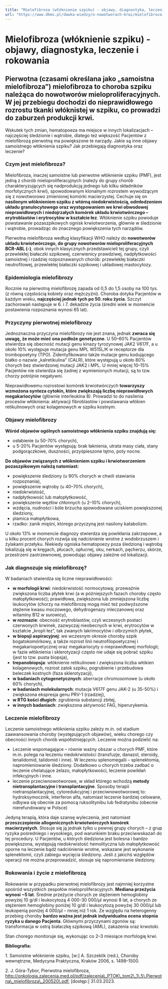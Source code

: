 ```yaml
---
title: "Mielofibroza (włóknienie szpiku) - objawy, diagnostyka, leczenie i rokowania"
url: "https://www.dkms.pl/dawka-wiedzy/o-nowotworach-krwi/mielofibroza-wloknienie-szpiku-objawy-diagnostyka-leczenie-rokowania"
---
```


# Mielofibroza (włóknienie szpiku) - objawy, diagnostyka, leczenie i rokowania

## Pierwotna (czasami określana jako „samoistna mielofibroza”) mielofibroza to choroba szpiku należąca do nowotworów mieloproliferacyjnych. W jej przebiegu dochodzi do nieprawidłowego rozrostu tkanki włóknistej w szpiku, co prowadzi do zaburzeń produkcji krwi.

Wskutek tych zmian, hematopoeza ma miejsce w innych lokalizacjach – najczęściej śledzionie i wątrobie, dlatego też większość Pacjentów z mielofibrozą pierwotną ma powiększone te narządy. Jakie są inne objawy samoistnego włóknienia szpiku? Jak przebiegają diagnostyka oraz leczenie?


### Czym jest mielofibroza?


Mielofibroza, inaczej samoistne lub pierwotne włóknienie szpiku (PMF), jest jedną z chorób mieloproliferacyjnych (należy do grupy chorób charakteryzujących się nadprodukcją jednego lub kilku składników morfotycznych krwi), spowodowanym klonalnym rozrostem wywodzącym się z nowotworowo zmienionej komórki macierzystej. Cechuje się on **nasilonym włóknieniem szpiku z wtórną niedokrwistością, odmłodzeniem układu granulocytowego oraz występowaniem we krwi obwodowej nieprawidłowych i niedojrzałych komórek układu krwiotwórczego – erytroblastów i erytrocytów w kształcie łez**. Włóknienie szpiku powoduje powstawanie pozaszpikowych ognisk krwiotworzenia, głównie w śledzionie i wątrobie, prowadząc do znacznego powiększenia tych narządów.


Pierwotna mielofibroza według klasyfikacji WHO należy do **nowotworów układu krwiotwórczego, do grupy nowotworów mieloproliferacyjnych BCR\-ABL (\-)**, obok innych klasycznych przedstawicieli tej grupy, czyli przewlekłej białaczki szpikowej, czerwienicy prawdziwej, nadpłytkowości samoistnej i rzadziej rozpoznawanych chorób: przewlekłej białaczki neutrofilowej, przewlekłej białaczki szpikowej i układowej mastocytozy.


### Epidemiologia mielofibrozy


Rocznie na pierwotną mielofibrozę zapada od 0,5 do 1,5 osoby na 100 tys. (z równą częstością kobiety oraz mężczyźni). Choroba dotyka Pacjentów w każdym wieku, **najczęściej jednak tych po 50\. roku życia**. Szczyt zachorowań następuje w 6\. i 7\. dekadzie życia (średni wiek w momencie postawienia rozpoznania wynosi 65 lat).


### Przyczyny pierwotnej mielofibrozy


Jednoznaczna przyczyna mielofibrozy nie jest znana, jednak **zwraca się uwagę, że może mieć ona podłoże genetyczne**. U 50–60% Pacjentów stwierdza się obecność mutacji genu kinazy tyrozynowej JAK2 V617F, a u około 10% występuje mutacja genu MPL W515L/K w receptorze dla trombopoetyny (TPO). Zidentyfikowano także mutacje genu kodującego białko o nazwie „kalretikulina” (CALR), które występują u około 80% chorych bez stwierdzonej mutacji JAK2 i MPL. U mniej więcej 10–15% Pacjentów nie stwierdza się żadnej z wymienionych mutacji, są to tzw. chorzy potrójnie negatywni.


Nieprawidłowemu rozrostowi komórek krwiotwórczych **towarzyszy wzmożona synteza cytokin, które zwiększają liczbę nieprawidłowych megakariocytów** (głównie interleukina 8\). Prowadzi to do nasilenia procesów włóknienia: aktywacji fibroblastów i powstawania włókien retikulinowych oraz kolagenowych w szpiku kostnym.


### Objawy mielofibrozy


**Wśród objawów ogólnych samoistnego włóknienia szpiku znajdują się:**


* osłabienie (u 50\-70% chorych),
* u 5\-20% Pacjentów występują: brak łaknienia, utrata masy ciała, stany podgorączkowe, duszności, przyśpieszone tętno, poty nocne.


**Do objawów związanych z włóknieniem szpiku i krwiotworzeniem pozaszpikowym należą natomiast:**


* powiększenie śledziony (u 90% chorych w chwili stawiania rozpoznania),
* powiększenie wątroby (u 40–70% chorych),
* niedokrwistość,
* nadpłytkowość lub małopłytkowość,
* powiększenie węzłów chłonnych (u 2–10% chorych),
* wzdęcia, nudności i bóle brzucha spowodowane uciskiem powiększonej śledziony,
* plamica małopłytkowa,
* rzadko: zanik mięśni, którego przyczyną jest nasilony katabolizm.


U około 13% w momencie diagnozy stwierdza się powikłania zakrzepowe, a u kilku procent chorych rozwija się nadciśnienie wrotne z wodobrzuszem i żylakami przełyku. Niekiedy ogniska hematopoezy poza śledzioną i wątrobą lokalizują się w kręgach, płucach, opłucnej, oku, nerkach, pęcherzu, skórze, przestrzeni zaotrzewnowej, powodując objawy zależne od lokalizacji.


### Jak diagnozuje się mielofibrozę?


W badaniach stwierdza się liczne nieprawidłowości:


* **w morfologii krwi**: niedokrwistość normocytową; przeważnie zwiększona liczba płytek krwi (a w późniejszych fazach choroby często małopłytkowość); prawidłowa, zwiększona lub zmniejszona liczbę leukocytów (chorzy na mielofibrozę mogą mieć też podwyższone stężenie kwasu moczowego, dehydrogenazy mleczanowej oraz witaminy B12 w surowicy),
* **w rozmazie**: obecność erytroblastów, czyli wczesnych postaci czerwonych krwinek, zazwyczaj nieobecnych w krwi, erytrocytów w kształcie „kropli łez”, tak zwanych lakrimocytów i olbrzymich płytek,
* **w biopsji aspiracyjnej**: we wczesnym okresie choroby szpik bogatokomórkowy, a także rozrost linii neutrofilopoetycznej i megakariopoetycznej oraz megakariocyty o nieprawidłowej morfologii; w fazie włóknienia i sklerotyzacji często nie udaje się pobrać szpiku (jest to tzw. pusta biopsja),
* **trepanobiopsja**: włóknienie retikulinowe i zwiększona liczba włókien kolagenowych, rozrost zatok szpiku, pogrubienie i przebudowa beleczek kostnych (faza sklerotyzacji),
* **w badaniach cytogenetycznych**: aberracje chromosomowe (u około 60% chorych),
* **w badaniach molekularnych**: mutacja V617F genu JAK\-2 (u 35\-50%) i zwiększona ekspresja genu PRV\-1 (rzadziej),
* **w RTG kości długich**: zgrubienia substancji zbitej,
* **w innych badaniach**: zwiększona aktywność FAG, hiperurykemia.


### Leczenie mielofibrozy


Leczenie samoistnego włóknienia szpiku zależy m.in. od stadium zaawansowania choroby (występujących objawów), wieku chorego czy obecności innych chorób współistniejących. Leczenie można podzielić na:


* Leczenie wspomagające – równie ważny obszar u chorych PMF, które m.in. polega na leczeniu niedokrwistości (transfuzje, danazol, steroidy, lenalidomid, talidomid i inne). W leczeniu splenomegalii – splenektomia, napromieniowanie śledziony. Dodatkowo u chorych trzeba zadbać o leczenie chelatujące żelazo, małopłytkowości, leczenie powikłań infekcyjnych i inne.
* leczenie przeciwnowotworowe, w skład którego wchodzą **metody nietransplantacyjne i transplantacyjne**. Sposoby terapii nietransplantacyjnej, cytoredukcyjnej i przeciwnowotworowej to: hydroksymocznik, interferon alfa, natomiast leczenie bardziej celowane, odbywa się obecnie za pomocą ruksolitynibu lub fedratynibu (obecnie nierefundowany w Polsce)


Jedyną terapią, która daje szansę wyleczenia, jest natomiast **przeszczepienie allogenicznych krwiotwórczych komórek macierzystych**. Stosuje się ją jednak tylko u pewnej grupy chorych – z grup ryzyka pośredniego i wysokiego, pod warunkiem braku przeciwwskazań do tej procedury. U Pacjentów, u których śledziona jest bolesna i bardzo powiększona, występują niedokrwistość hemolityczna lub małopłytkowość oporne na leczenie bądź nadciśnienie wrotne, wskazane jest wykonanie splenektomii, czyli zabiegu wycięcia śledziony. Jeśli z jakichś względów operacji nie można przeprowadzić, stosuje się napromienianie śledziony.


### Rokowania i życie z mielofibrozą


Rokowanie w przypadku pierwotnej mielofibrozy jest najmniej korzystne spośród wszystkich zespołów mieloproliferacyjnych. **Mediana przeżycia wynosi \~5 lat**. Średnie przeżycie chorych ze stężeniem hemoglobiny powyżej 10 g/dl i leukocytozą 4 000\-30 000/μl wynosi 8 lat, a chorych ze stężeniem hemoglobiny poniżej 10 g/dl i leukocytozą powyżej 30 000/μl lub leukopenią poniżej 4 000/μl – mniej niż 1 rok. Ze względu na heterogenny przebieg choroby **bardzo ważna jest jednak indywidualna ocena stopnia ryzyka u danego Pacjenta**. Głównymi przyczynami zgonów są: transformacja w ostrą białaczkę szpikową (AML), zakażenia oraz krwotoki.


Stan chorego monitoruje się, wykonując co 2–3 miesiące morfologię krwi.


**Bibliografia:**


1\. Samoistne włóknienie szpiku, \[w:] A. Szczeklik (red.), Choroby wewnętrzne, Medycyna Praktyczna, Kraków 2006, s. 1498–1500\.


2\. J. Góra\-Tybor, Pierwotna mielofibroza, http://onkologia.zalecenia.med.pl/pdf/zalecenia\_PTOK\_tom2\_1\.5\.Pierwotna\_mielofibroza\_200520\.pdf, \[dostęp:] 31\.03\.2023\.


